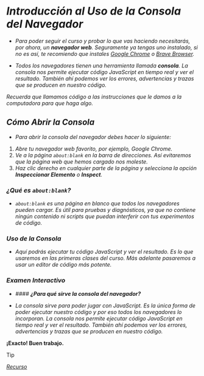 <!-- Autor: Daniel Benjamin Perez Morales -->
<!-- GitHub: https://github.com/DanielPerezMoralesDev13 -->
<!-- Correo electrónico: danielperezdev@proton.me -->

# ***Introducción al Uso de la Consola del Navegador***

- *Para poder seguir el curso y probar lo que vas haciendo necesitarás, por ahora, un **navegador web**. Seguramente ya tengas uno instalado, si no es así, te recomiendo que instales [Google Chrome](https://www.google.com/chrome/ "https://www.google.com/chrome/") o [Brave Browser](https://brave.com/es/ "https://brave.com/es/").*

- *Todos los navegadores tienen una herramienta llamada **consola**. La consola nos permite ejecutar código JavaScript en tiempo real y ver el resultado. También ahí podemos ver los errores, advertencias y trazas que se producen en nuestro código.*

*Recuerda que llamamos código a las instrucciones que le damos a la computadora para que haga algo.*

## ***Cómo Abrir la Consola***

- *Para abrir la consola del navegador debes hacer lo siguiente:*

1. *Abre tu navegador web favorito, por ejemplo, *Google Chrome*.*
2. *Ve a la página `about:blank` en la barra de direcciones. Así evitaremos que la página web que hemos cargado nos moleste.*
3. *Haz clic derecho en cualquier parte de la página y selecciona la opción **Inspeccionar Elemento** o **Inspect**.*

### ***¿Qué es `about:blank`?***

- *`about:blank` es una página en blanco que todos los navegadores pueden cargar. Es útil para pruebas y diagnósticos, ya que no contiene ningún contenido ni scripts que puedan interferir con tus experimentos de código.*

### ***Uso de la Consola***

- *Aquí podrás ejecutar tu código JavaScript y ver el resultado. Es lo que usaremos en las primeras clases del curso. Más adelante pasaremos a usar un editor de código más potente.*

### ***Examen Interactivo***

- *#### ***¿Para qué sirve la consola del navegador?****

- *La consola sirve para poder jugar con JavaScript. Es la única forma de poder ejecutar nuestro código y por eso todos los navegadores lo incorporan. La consola nos permite ejecutar código JavaScript en tiempo real y ver el resultado. También ahí podemos ver los errores, advertencias y trazas que se producen en nuestro código.*

**¡Exacto! Buen trabajo.**

> [!TIP]
> *[Recurso](https://www.aprendejavascript.dev/clase/introduccion/la-consola-del-navegador "https://www.aprendejavascript.dev/clase/introduccion/la-consola-del-navegador")*

